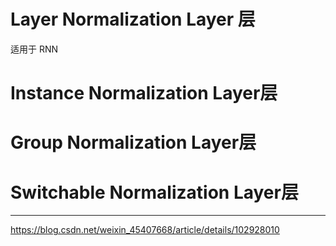 # Layer Normalization Layer 层 

适用于 RNN

# Instance Normalization Layer层

# Group Normalization Layer层

# Switchable Normalization Layer层




---
https://blog.csdn.net/weixin_45407668/article/details/102928010